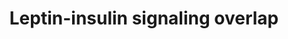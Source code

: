 ---
annotations:
- id: PW:0000363
  parent: regulatory pathway
  type: Pathway Ontology
  value: leptin system pathway
- id: PW:0000143
  parent: regulatory pathway
  type: Pathway Ontology
  value: insulin signaling pathway
authors:
- Susan
- Evelo
- MartijnVanIersel
- MaintBot
- Thomas
- Samuel Sklar
- Egonw
- Mkutmon
- Eweitz
description: Overlap of cellular insulin and leptin signaling
last-edited: 2021-05-14
organisms:
- Mus musculus
redirect_from:
- /index.php/Pathway:WP578
- /instance/WP578
- /instance/WP578_r116798
revision: r116798
schema-jsonld:
- '@context': https://schema.org/
  '@id': https://wikipathways.github.io/pathways/WP578.html
  '@type': Dataset
  creator:
    '@type': Organization
    name: WikiPathways
  description: Overlap of cellular insulin and leptin signaling
  keywords:
  - Akt1/PKB
  - Insr
  - Insulin
  - Irs1
  - Irs2
  - Irs3
  - Irs4
  - Jak2
  - Lepr
  - Leptin
  - P110
  - P85
  - PDK1
  - PIP2
  - PIP3
  - PKC
  - Socs1
  - Socs2
  - Socs3
  - Stat3
  license: CC0
  name: Leptin-insulin signaling overlap
seo: CreativeWork
title: Leptin-insulin signaling overlap
wpid: WP578
---